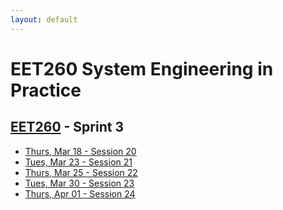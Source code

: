 ```yaml
---
layout: default
---
```


# EET260 System Engineering in Practice

## [EET260](../) - Sprint 3


- [Thurs, Mar 18 - Session 20](session20.md)
- [Tues, Mar 23 - Session 21](session21.md)
- [Thurs, Mar 25 - Session 22](session22.md)
- [Tues, Mar 30 - Session 23](session23.md)
- [Thurs, Apr 01 - Session 24](session24.md)

<!--

- [Tues, Apr 06 - Sprint 3 Review](sprint3_review.md)

-->

